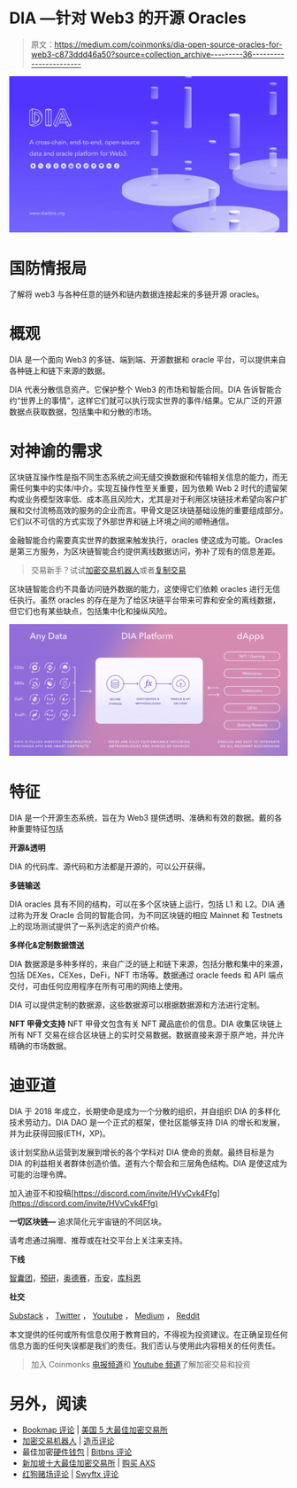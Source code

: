 # DIA —针对 Web3 的开源 Oracles

> 原文：<https://medium.com/coinmonks/dia-open-source-oracles-for-web3-c873ddd46a50?source=collection_archive---------36----------------------->

![](img/cea8b859f0d1ec5e4fcc9a88a14b611b.png)

# 国防情报局

了解将 web3 与各种任意的链外和链内数据连接起来的多链开源 oracles。

# 概观

DIA 是一个面向 Web3 的多链、端到端、开源数据和 oracle 平台，可以提供来自各种链上和链下来源的数据。

DIA 代表分散信息资产。它保护整个 Web3 的市场和智能合同。DIA 告诉智能合约“世界上的事情”，这样它们就可以执行现实世界的事件/结果。它从广泛的开源数据点获取数据，包括集中和分散的市场。

# 对神谕的需求

区块链互操作性是指不同生态系统之间无缝交换数据和传输相关信息的能力，而无需任何集中的实体/中介。实现互操作性至关重要，因为依赖 Web 2 时代的遗留架构或业务模型效率低、成本高且风险大，尤其是对于利用区块链技术希望向客户扩展和交付流畅高效的服务的企业而言。甲骨文是区块链基础设施的重要组成部分。它们以不可信的方式实现了外部世界和链上环境之间的顺畅通信。

金融智能合约需要真实世界的数据来触发执行，oracles 使这成为可能。Oracles 是第三方服务，为区块链智能合约提供离线数据访问，弥补了现有的信息差距。

> 交易新手？试试[加密交易机器人](/coinmonks/crypto-trading-bot-c2ffce8acb2a)或者[复制交易](/coinmonks/top-10-crypto-copy-trading-platforms-for-beginners-d0c37c7d698c)

区块链智能合约不具备访问链外数据的能力，这使得它们依赖 oracles 进行无信任执行。虽然 oracles 的存在是为了给区块链平台带来可靠和安全的离线数据，但它们也有某些缺点，包括集中化和操纵风险。

![](img/7d63c2cfcf7743e1a9eb6211e40a5c21.png)

# 特征

DIA 是一个开源生态系统，旨在为 Web3 提供透明、准确和有效的数据。戴的各种重要特征包括

**开源&透明**

DIA 的代码库、源代码和方法都是开源的，可以公开获得。

**多链输送**

DIA oracles 具有不同的结构，可以在多个区块链上运行，包括 L1 和 L2。DIA 通过称为开发 Oracle 合同的智能合同，为不同区块链的相应 Mainnet 和 Testnets 上的现场测试提供了一系列选定的资产价格。

**多样化&定制数据馈送**

DIA 数据源是多种多样的，来自广泛的链上和链下来源，包括分散和集中的来源，包括 DEXes，CEXes，DeFi，NFT 市场等。数据通过 oracle feeds 和 API 端点交付，可由任何应用程序在所有可用的网络上使用。

DIA 可以提供定制的数据源，这些数据源可以根据数据源和方法进行定制。

**NFT 甲骨文支持** NFT 甲骨文包含有关 NFT 藏品底价的信息。DIA 收集区块链上所有 NFT 交易在综合区块链上的实时交易数据。数据直接来源于原产地，并允许精确的市场数据。

# 迪亚道

DIA 于 2018 年成立，长期使命是成为一个分散的组织，并自组织 DIA 的多样化技术劳动力。DIA DAO 是一个正式的框架，使社区能够支持 DIA 的增长和发展，并为此获得回报(ETH，XP)。

该计划奖励从运营到发展到增长的各个学科对 DIA 使命的贡献。最终目标是为 DIA 的利益相关者群体创造价值。道有六个帮会和三层角色结构。DIA 是使这成为可能的治理令牌。

加入迪亚不和投稿[https://discord.com/invite/HVvCvk4Ffg](https://discord.com/invite/HVvCvk4Ffg)

**一切区块链—** 追求简化元宇宙链的不同区块。

请考虑通过捐赠、推荐或在社交平台上关注来支持。

**下线**

[智囊团](https://app.usebraintrust.com/r/everything1/)，[预研](https://www.presearch.org/signup?rid=2491437)，[奥德赛](https://odysee.com/$/invite/@Cyekmyster:3)，[币安](https://accounts.binance.com/en/register?ref=12626399)，[库科恩](https://www.kucoin.com/ucenter/signup?rcode=rJCLFS2)

**社交**

[Substack](https://everythingblockchain.substack.com/account?utm_source=menu-dropdown) ， [Twitter](https://twitter.com/cyekmyster) ， [Youtube](https://www.youtube.com/channel/UCkcc6EceEAu1sMoi2dKczCQ) ， [Medium](/@everythingblockchain) ， [Reddit](https://www.reddit.com/user/cyekmyster)

本文提供的任何或所有信息仅用于教育目的，不得视为投资建议。在正确呈现任何信息方面的任何失误都是我们的责任。我们否认与使用此内容相关的任何责任。

> 加入 Coinmonks [电报频道](https://t.me/coincodecap)和 [Youtube 频道](https://www.youtube.com/c/coinmonks/videos)了解加密交易和投资

# 另外，阅读

*   [Bookmap 评论](https://coincodecap.com/bookmap-review-2021-best-trading-software) | [美国 5 大最佳加密交易所](https://coincodecap.com/crypto-exchange-usa)
*   [加密交易机器人](/coinmonks/crypto-trading-bot-c2ffce8acb2a) | [造币评论](https://coincodecap.com/coingate-review)
*   最佳加密[硬件钱包](/coinmonks/hardware-wallets-dfa1211730c6) | [Bitbns 评论](/coinmonks/bitbns-review-38256a07e161)
*   [新加坡十大最佳加密交易所](https://coincodecap.com/crypto-exchange-in-singapore) | [购买 AXS](https://coincodecap.com/buy-axs-token)
*   [红狗赌场评论](https://coincodecap.com/red-dog-casino-review) | [Swyftx 评论](https://coincodecap.com/swyftx-review)